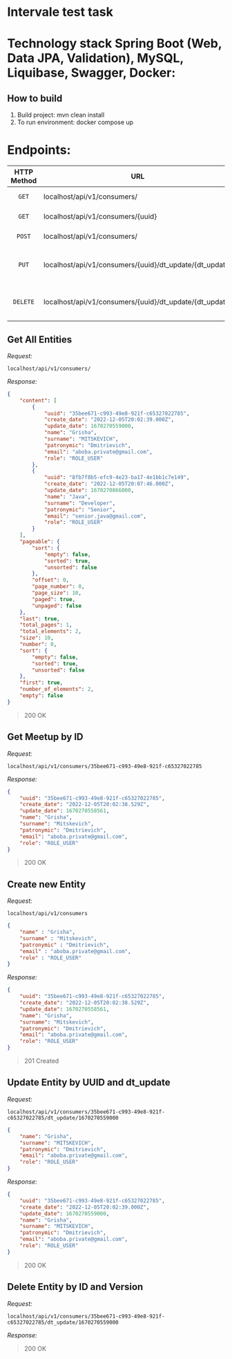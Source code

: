 # Intervale test task

# Technology stack Spring Boot (Web, Data JPA, Validation), MySQL, Liquibase, Swagger, Docker:


## How to build
1. Build project: mvn clean install
2. To run environment: docker compose up

# Endpoints:

|   HTTP Method   | URL                                                     | Description                       |
|:---------------:|---------------------------------------------------------|-----------------------------------|
|      `GET`      | localhost/api/v1/consumers/                             | Get All Entites                   |
|      `GET`      | localhost/api/v1/consumers/{uuid}                       | Get Entity by ID                  |
|     `POST`      | localhost/api/v1/consumers/                             | Create new Entity                 |
|      `PUT`      | localhost/api/v1/consumers/{uuid}/dt_update/{dt_update} | Update Entity by ID and dt_update |
|    `DELETE`     | localhost/api/v1/consumers/{uuid}/dt_update/{dt_update} | Delete Entity by ID and dt_update |

## Get All Entities

*Request:*

`localhost/api/v1/consumers/`

*Response:*
```json
{
    "content": [
        {
            "uuid": "35bee671-c993-49e8-921f-c65327022785",
            "create_date": "2022-12-05T20:02:39.000Z",
            "update_date": 1670270559000,
            "name": "Grisha",
            "surname": "MITSKEVICH",
            "patronymic": "Dmitrievich",
            "email": "aboba.private@gmail.com",
            "role": "ROLE_USER"
        },
        {
            "uuid": "8fb7f8b5-efc9-4e23-ba17-4e1bb1c7e149",
            "create_date": "2022-12-05T20:07:46.000Z",
            "update_date": 1670270866000,
            "name": "Java",
            "surname": "Developer",
            "patronymic": "Senior",
            "email": "senior.java@gmail.com",
            "role": "ROLE_USER"
        }
    ],
    "pageable": {
        "sort": {
            "empty": false,
            "sorted": true,
            "unsorted": false
        },
        "offset": 0,
        "page_number": 0,
        "page_size": 10,
        "paged": true,
        "unpaged": false
    },
    "last": true,
    "total_pages": 1,
    "total_elements": 2,
    "size": 10,
    "number": 0,
    "sort": {
        "empty": false,
        "sorted": true,
        "unsorted": false
    },
    "first": true,
    "number_of_elements": 2,
    "empty": false
}
```
>200 OK
## Get Meetup by ID

*Request:*

`localhost/api/v1/consumers/35bee671-c993-49e8-921f-c65327022785`

*Response:*
```json
{
    "uuid": "35bee671-c993-49e8-921f-c65327022785",
    "create_date": "2022-12-05T20:02:38.529Z",
    "update_date": 1670270558561,
    "name": "Grisha",
    "surname": "Mitskevich",
    "patronymic": "Dmitrievich",
    "email": "aboba.private@gmail.com",
    "role": "ROLE_USER"
}

```
> 200 OK
## Create new Entity

*Request:*

`localhost/api/v1/consumers`
> 


```json
{
    "name" : "Grisha",
    "surname" : "Mitskevich",
    "patronymic" : "Dmitrievich",
    "email" : "aboba.private@gmail.com",
    "role" : "ROLE_USER"
}
```

*Response:*
```json
{
    "uuid": "35bee671-c993-49e8-921f-c65327022785",
    "create_date": "2022-12-05T20:02:38.529Z",
    "update_date": 1670270558561,
    "name": "Grisha",
    "surname": "Mitskevich",
    "patronymic": "Dmitrievich",
    "email": "aboba.private@gmail.com",
    "role": "ROLE_USER"
}
```
>201 Created
## Update Entity by UUID and dt_update
*Request:*

`localhost/api/v1/consumers/35bee671-c993-49e8-921f-c65327022785/dt_update/1670270559000`

```json
{
    "name": "Grisha",
    "surname": "MITSKEVICH",
    "patronymic": "Dmitrievich",
    "email": "aboba.private@gmail.com",
    "role": "ROLE_USER"
}
```

*Response:*
```json
{
    "uuid": "35bee671-c993-49e8-921f-c65327022785",
    "create_date": "2022-12-05T20:02:39.000Z",
    "update_date": 1670270559000,
    "name": "Grisha",
    "surname": "MITSKEVICH",
    "patronymic": "Dmitrievich",
    "email": "aboba.private@gmail.com",
    "role": "ROLE_USER"
}
```
> 200 OK
## Delete Entity by ID and Version
*Request:*

`localhost/api/v1/consumers/35bee671-c993-49e8-921f-c65327022785/dt_update/1670270559000`

*Response:*

> 200 OK
